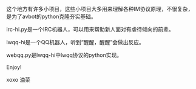 这个地方有许多小项目，这些小项目大多用来理解各种IM协议原理，不很复杂，是为了avbot的python克隆夯实基础。

irc-hi.py是一个IRC机器人，可以用来帮助新人面对有虐待倾向的前辈。

lwqq-hi是一个QQ机器人，听到“醒醒，醒醒”会做出反应。

webqq.py是lwqq-hi中lwqq协议的python实现。

Enjoy!

xoxo
油菜

